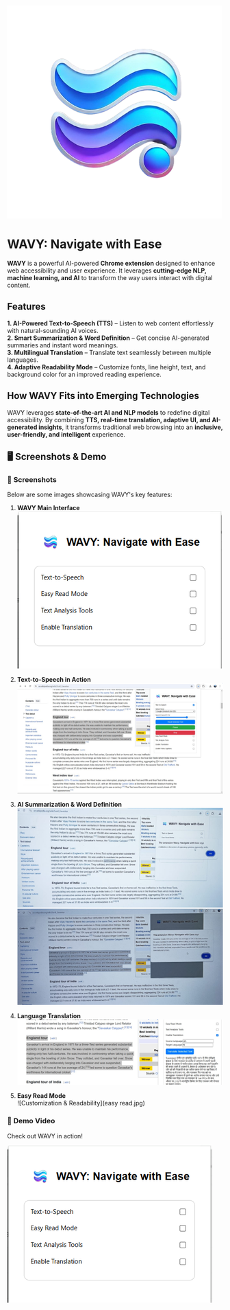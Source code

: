 ![Wavy](logo.png)   
# WAVY: Navigate with Ease  

**WAVY** is a powerful AI-powered **Chrome extension** designed to enhance web accessibility and user experience. It leverages **cutting-edge NLP, machine learning, and AI** to transform the way users interact with digital content.  

## Features  
 **1. AI-Powered Text-to-Speech (TTS)** – Listen to web content effortlessly with natural-sounding AI voices.  
**2. Smart Summarization & Word Definition** – Get concise AI-generated summaries and instant word meanings.  
**3. Multilingual Translation** – Translate text seamlessly between multiple languages.  
**4. Adaptive Readability Mode** – Customize fonts, line height, text, and background color for an improved reading experience.  

## How WAVY Fits into Emerging Technologies  
WAVY leverages **state-of-the-art AI and NLP models** to redefine digital accessibility. By combining **TTS, real-time translation, adaptive UI, and AI-generated insights**, it transforms traditional web browsing into an **inclusive, user-friendly, and intelligent** experience.  

## 🖥️ Screenshots & Demo  

### 📌 **Screenshots**  
Below are some images showcasing WAVY's key features:  

1. **WAVY Main Interface**  
   ![Main Interface](coverImg_Wavy.png)   

2. **Text-to-Speech in Action**  
   ![TTS Feature](tts.jpg)  

3. **AI Summarization & Word Definition**  
   ![Definition](define.jpg)  
   ![Summarization](summary.jpg)  

4. **Language Translation**  
   ![Translation Feature](translate.jpg)  

5. **Easy Read Mode**  
   ![Customization & Readability](easy read.jpg)  

### 🎥 **Demo Video**  
Check out WAVY in action!  

[![Watch the Video](coverImg_Wavy.png)](https://youtu.be/GcBhRjfXB9w) 